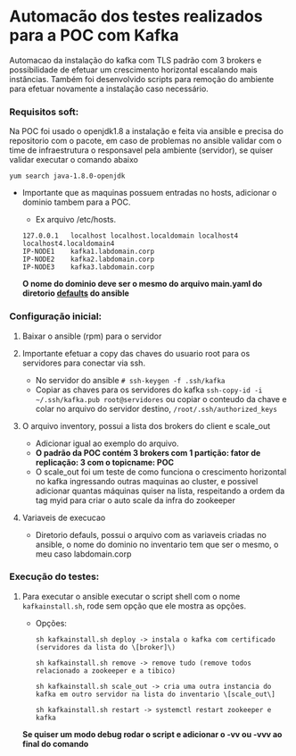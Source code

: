 # Automacão dos testes realizados para a POC com Kafka

Automacao da instalação do kafka com TLS padrão com 3 brokers e possibilidade de efetuar um crescimento horizontal escalando mais instâncias.
Também foi desenvolvido scripts para remoção do ambiente para efetuar novamente a instalação caso necessário.

### Requisitos soft:

Na POC foi usado o openjdk1.8 a instalação e feita via ansible e precisa do repositorio com o pacote, em caso de problemas no ansible validar com o time de infraestrutura o responsavel pela ambiente (servidor), se quiser validar executar o comando abaixo

    yum search java-1.8.0-openjdk
    
- Importante que as maquinas possuem entradas no hosts, adicionar o dominio tambem para a POC.

    - Ex arquivo /etc/hosts. 
    ```
    127.0.0.1   localhost localhost.localdomain localhost4 localhost4.localdomain4
    IP-NODE1	kafka1.labdomain.corp
    IP-NODE2	kafka2.labdomain.corp
    IP-NODE3	kafka3.labdomain.corp
    ```
    **O nome do dominio deve ser o mesmo do arquivo main.yaml do diretorio [defaults](roles/deploy_kafkatibco/defaults) do ansible**

### Configuração inicial: 

1. Baixar o ansible (rpm) para o servidor

2. Importante efetuar a copy das chaves do usuario root para os servidores para conectar via ssh.
    - No servidor do ansible
    `# ssh-keygen -f .ssh/kafka`
    - Copiar as chaves para os servidores do kafka
    `ssh-copy-id -i ~/.ssh/kafka.pub root@servidores` ou copiar o conteudo da chave e colar no arquivo do servidor destino, `/root/.ssh/authorized_keys`

3. O arquivo inventory, possui a lista dos brokers do client e scale_out 
    - Adicionar igual ao exemplo do arquivo.
    - **O padrão da POC contém 3 brokers com 1 partição: fator de replicação: 3 com o topicname: POC**
    - O scale_out foi um teste de como funciona o crescimento horizontal no kafka ingressando outras maquinas ao cluster, e possivel adicionar quantas máquinas quiser na lista, respeitando a ordem da tag myid para criar o auto scale da infra do zookeeper

4. Variaveis de execucao

    - Diretorio defauls, possui o arquivo com as variaveis criadas no ansible, o nome do dominio no inventario tem que ser o mesmo, o meu caso labdomain.corp

### Execução do testes:

1. Para executar o ansible executar o script shell com o nome `kafkainstall.sh`, rode sem opção que ele mostra as opções.

    - Opções: 

        ```
        sh kafkainstall.sh deploy -> instala o kafka com certificado (servidores da lista do \[broker]\)

        sh kafkainstall.sh remove -> remove tudo (remove todos relacionado a zookeeper e a tibico)

        sh kafkainstall.sh scale_out -> cria uma outra instancia do kafka em outro servidor na lista do inventario \[scale_out\] 

        sh kafkainstall.sh restart -> systemctl restart zookeeper e kafka
        ```
    **Se quiser um modo debug rodar o script e adicionar o -vv ou -vvv ao final do comando**